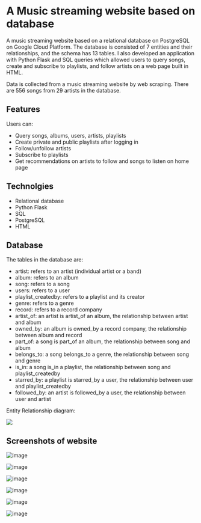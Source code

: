 # A Music streaming website based on database

A music streaming website based on a relational database on PostgreSQL on Google Cloud Platform. The database is consisted of 7 entities and their relationships, and the schema has 13 tables. I also developed an application with Python Flask and SQL queries which allowed users to query songs, create and subscribe to playlists, and follow artists on a web page built in HTML.

Data is collected from a music streaming website by web scraping. There are 556 songs from 29 artists in the database.

## Features
Users can:
- Query songs, albums, users, artists, playlists
- Create private and public playlists after logging in
- Follow/unfollow artists
- Subscribe to playlists
- Get recommendations on artists to follow and songs to listen on home page 

## Technolgies
- Relational database
- Python Flask
- SQL
- PostgreSQL
- HTML

## Database

The tables in the database are:
* artist: refers to an artist (individual artist or a band)
* album: refers to an album
* song: refers to a song
* users: refers to a user
* playlist_createdby: refers to a playlist and its creator
* genre: refers to a genre
* record: refers to a record company
* artist_of: an artist is artist_of an album, the relationship between artist and album
* owned_by: an album is owned_by a record company, the relationship between album and record
* part_of: a song is part_of an album, the relationship between song and album
* belongs_to: a song belongs_to a genre, the relationship between song and genre
* is_in: a song is_in a playlist, the relationship between song and playlist_createdby
* starred_by: a playlist is starred_by a user, the relationship between user and playlist_createdby
* followed_by: an artist is followed_by a user, the relationship between user and artist

Entity Relationship diagram:
<p>
  <img src="https://user-images.githubusercontent.com/93358121/198050529-f85f904f-1ef7-48d0-934f-41781264f037.jpg" />
<p/>


## Screenshots of website

![image](https://user-images.githubusercontent.com/93358121/162550292-4210cddc-3558-4618-b46b-93ad30bf6361.png)

![image](https://user-images.githubusercontent.com/93358121/162550515-110aafcb-ee8d-4cfc-95c6-6d1ae88e4772.png)

![image](https://user-images.githubusercontent.com/93358121/162550505-77a4d3ec-cf55-4e15-be60-eb2109bb4f82.png)

![image](https://user-images.githubusercontent.com/93358121/162550559-1334613b-5960-4aa8-a089-009c5b18cf37.png)

![image](https://user-images.githubusercontent.com/93358121/162550480-c0f304e6-4ebd-435b-958b-cc96c1e80a2d.png)

![image](https://user-images.githubusercontent.com/93358121/162550488-300c32f0-1059-47a2-81e4-d0091c5042b4.png)
